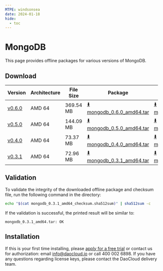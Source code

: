 ```yaml
---
MTPE: windsonsea
date: 2024-01-18
hide:
  - toc
---
```


# MongoDB

This page provides offline packages for various versions of MongoDB.

## Download

| Version | Architecture | File Size | Package   | Checksum File | Updated Date |
| ------ | ------------ | --------- | ---------- | ------------ | ------------ |
| [v0.6.0](../../../middleware/mongodb/release-notes.md) | AMD 64 | 369.54 MB | [:arrow_down: mongodb_0.6.0_amd64.tar](https://qiniu-download-public.daocloud.io/DaoCloud_Enterprise/mcamel-mongodb_0.6.0_amd64.tar) | [:arrow_down: mongodb_0.6.0_amd64_checksum.sha512sum](https://qiniu-download-public.daocloud.io/DaoCloud_Enterprise/mcamel-mongodb_0.6.0_amd64_checksum.sha512sum) | 2024-01-04 |
| [v0.5.0](../../../middleware/mongodb/release-notes.md) | AMD 64 | 144.09 MB | [:arrow_down: mongodb_0.5.0_amd64.tar](https://qiniu-download-public.daocloud.io/DaoCloud_Enterprise/mcamel-mongodb_0.5.0_amd64.tar) | [:arrow_down: mongodb_0.5.0_amd64_checksum.sha512sum](https://qiniu-download-public.daocloud.io/DaoCloud_Enterprise/mcamel-mongodb_0.5.0_amd64_checksum.sha512sum) | 2023-12-10 |
| [v0.4.0](../../../middleware/mongodb/release-notes.md) | AMD 64 | 73.37 MB | [:arrow_down: mongodb_0.4.0_amd64.tar](https://qiniu-download-public.daocloud.io/DaoCloud_Enterprise/mcamel-mongodb_0.4.0_amd64.tar) | [:arrow_down: mongodb_0.4.0_amd64_checksum.sha512sum](https://qiniu-download-public.daocloud.io/DaoCloud_Enterprise/mcamel-mongodb_0.4.0_amd64_checksum.sha512sum) | 2023-11-02 |
| [v0.3.1](../../../middleware/mongodb/release-notes.md) | AMD 64 | 72.96 MB | [:arrow_down: mongodb_0.3.1_amd64.tar](https://qiniu-download-public.daocloud.io/DaoCloud_Enterprise/mcamel-mongodb_0.3.1_amd64.tar) | [:arrow_down: mongodb_0.3.1_amd64_checksum.sha512sum](https://qiniu-download-public.daocloud.io/DaoCloud_Enterprise/mcamel-mongodb_0.3.1_amd64_checksum.sha512sum) | 2023-10-20 |

## Validation

To validate the integrity of the downloaded offline package and checksum file, run the following command in the directory:

```sh
echo "$(cat mongodb_0.3.1_amd64_checksum.sha512sum)" | sha512sum -c
```

If the validation is successful, the printed result will be similar to:

```none
mongodb_0.3.1_amd64.tar: OK
```

## Installation

If this is your first time installing, please [apply for a free trial](../../../dce/license0.md) or contact us for authorization: email info@daocloud.io or call 400 002 6898.
If you have any questions regarding license keys, please contact the DaoCloud delivery team.
